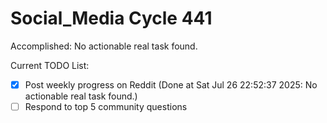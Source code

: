 # Social_Media Cycle 441

Accomplished: No actionable real task found.

Current TODO List:

- [x] Post weekly progress on Reddit  (Done at Sat Jul 26 22:52:37 2025: No actionable real task found.)
- [ ] Respond to top 5 community questions